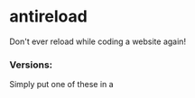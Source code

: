 # antireload
Don't ever reload while coding a website again!

### Versions:
Simply put one of these in a <script> tag on your website!

These simple scripts are not compatible with dynamic content and are only recommended for development purposes. 

* https://cdn.jsdelivr.net/gh/ethrythedev/antireload@main/antireload.jquery.min.js ([jQuery](https://jquery.com) required)

* https://cdn.jsdelivr.net/gh/ethrythedev/antireload@main/antireload.nojquery.min.js

CDN by jsDelivr
